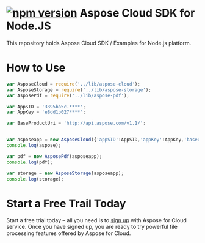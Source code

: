 [![npm version](https://badge.fury.io/js/asposecloud.svg)](http://badge.fury.io/js/asposecloud)
Aspose Cloud SDK for Node.JS
==================

This repository holds Aspose Cloud SDK / Examples for Node.js platform.

How to Use
==========
```javascript
var AsposeCloud = require('../lib/aspose-cloud');
var AsposeStorage = require('../lib/aspose-storage');
var AsposePdf = require('../lib/aspose-pdf');

var AppSID = '3395ba5c-****';
var AppKey = 'e8dd1b027****';

var BaseProductUri = 'http://api.aspose.com/v1.1/';


var asposeapp = new AsposeCloud({'appSID':AppSID,'appKey':AppKey,'baseURI':BaseProductUri});
console.log(aspose);

var pdf = new AsposePdf(asposeapp);
console.log(pdf);

var storage = new AsposeStorage(asposeapp);
console.log(storage);
```
Start a Free Trail Today
========================
Start a free trial today – all you need is to [sign up](https://cloud.aspose.com/SignUp) with Aspose for Cloud service. Once you have signed up, you are ready to try powerful file processing features offered by Aspose for Cloud.
